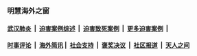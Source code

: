 
### 明慧海外之窗

####  [武汉肺炎](indexes/365.md?t=07161100) &nbsp;|&nbsp;  [迫害案例综述](indexes/328.md?t=07161100) &nbsp;|&nbsp; [迫害致死案例](indexes/277.md?t=07161100)  &nbsp;|&nbsp; [更多迫害案例](indexes/81.md?t=07161100)  &nbsp;|&nbsp; 
####  [时事评论](indexes/19.md?t=07161100) &nbsp;|&nbsp; [海外简讯](indexes/245.md?t=07161100)&nbsp;|&nbsp;  [社会支持](indexes/140.md?t=07161100) &nbsp;|&nbsp; [褒奖决议](indexes/282.md?t=07161100) &nbsp;|&nbsp; [社区报道](indexes/91.md?t=07161100)  &nbsp;|&nbsp; [天人之间](indexes/78.md?t=07161100) 

